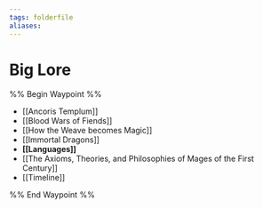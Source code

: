 ```yaml
---
tags: folderfile
aliases:
---
```


# Big Lore
%% Begin Waypoint %%
- [[Ancoris Templum]]
- [[Blood Wars of Fiends]]
- [[How the Weave becomes Magic]]
- [[Immortal Dragons]]
- **[[Languages]]**
- [[The Axioms, Theories, and Philosophies of Mages of the First Century]]
- [[Timeline]]

%% End Waypoint %%
